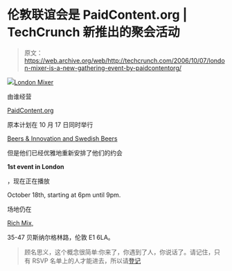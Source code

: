 # 伦敦联谊会是 PaidContent.org | TechCrunch 新推出的聚会活动

> 原文：<https://web.archive.org/web/http://techcrunch.com/2006/10/07/london-mixer-is-a-new-gathering-event-by-paidcontentorg/>

[![](img/b8b52db652b3a6f24992f64b77762e4d.png)London Mixer](https://web.archive.org/web/20150910025159/http://www.moconews.net/london-mixer-on-oct-17th-venue-rich-mix.html)

由谁经营

[PaidContent.org](https://web.archive.org/web/20150910025159/http://www.paidcontent.org/)

原本计划在 10 月 17 日同时举行

[Beers & Innovation and Swedish Beers](https://web.archive.org/web/20150910025159/http://uk.techcrunch.com/2006/10/01/swedish-beers-innovation-clash/)

但是他们已经优雅地重新安排了他们的约会

**1st event in London**

，现在正在播放

October 18th, starting at 6pm until 9pm.

场地仍在

[Rich Mix,](https://web.archive.org/web/20150910025159/http://www.richmix.org.uk/)

35-47 贝斯纳尔格林路，伦敦 E1 6LA。

> 顾名思义，这个概念很简单:你来了，你遇到了人，你说话了。请记住，只有 RSVP 名单上的人才能进去，所以请[登记](https://web.archive.org/web/20150910025159/http://www.contentnext.com/ldnmixer/)